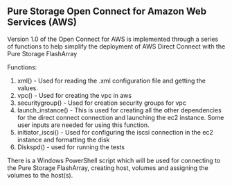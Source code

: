 ## Pure Storage Open Connect for Amazon Web Services (AWS) ##

Version 1.0 of the Open Connect for AWS is implemented through a series of functions to help simplify the deployment of AWS Direct Connect with the Pure Storage FlashArray

Functions:
1. xml() - Used for reading the .xml configuration file and getting the values.
2. vpc() - Used for creating the vpc in aws
3. securitygroup() - Used for creation security groups for vpc
4. launch_instance() - This is used for creating all the other dependencies for the direct connect connection and launching the ec2 instance. Some user inputs are needed for using this function.
5. initiator_iscsi() - Used for configuring the iscsi connection in the ec2 instance and formatting the disk
6. Diskspd() - used for running the tests

There is a Windows PowerShell script which will be used for connecting to the Pure Storage FlashArray, creating host, volumes and assigning the volumes to the host(s).
